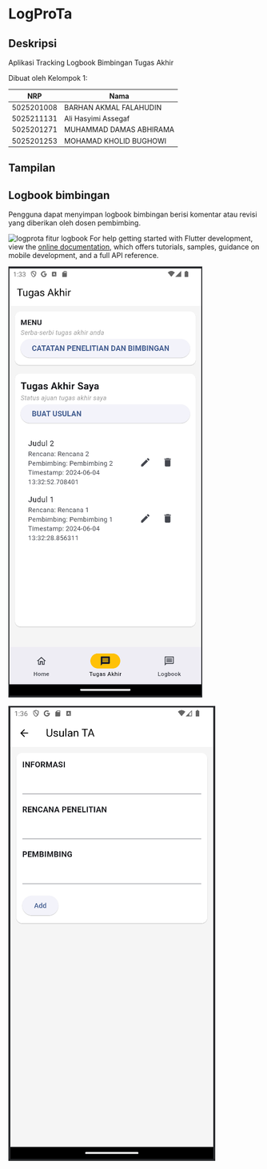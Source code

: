 # LogProTa

## Deskripsi

Aplikasi Tracking Logbook Bimbingan Tugas Akhir

Dibuat oleh Kelompok 1:

| NRP        | Nama                    |
| ---------- | ----------------------- |
| 5025201008 | BARHAN AKMAL FALAHUDIN  |
| 5025211131 | Ali Hasyimi Assegaf     |
| 5025201271 | MUHAMMAD DAMAS ABHIRAMA |
| 5025201253 | MOHAMAD KHOLID BUGHOWI  |

## Tampilan

## Logbook bimbingan

Pengguna dapat menyimpan logbook bimbingan berisi komentar atau revisi yang diberikan oleh dosen pembimbing.

![logprota fitur logbook](https://github.com/albugowy15/image-upload/assets/49820990/e28c223f-15e7-42a9-a99d-0bfe05f6fae6)
For help getting started with Flutter development, view the
[online documentation](https://docs.flutter.dev/), which offers tutorials,
samples, guidance on mobile development, and a full API reference.

![Alt text](image/TugasAkhir.png "Tugas Akhir")

![Alt text](image/Usulan.png "Usulan TA")
